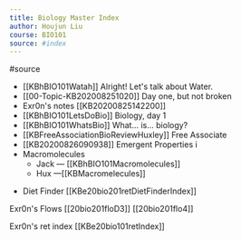 ```yaml
---
title: Biology Master Index
author: Houjun Liu
course: BIO101
source: #index
---
```


#source 

* [[KBhBIO101Watah]] Alright! Let's talk about Water.
* [[00-Topic-KB202008251020]] Day one, but not broken
* Exr0n's notes [[KB20200825142200]]
* [[KBhBIO101LetsDoBio]] Biology, day 1
* [[KBhBIO101WhatsBio]] What... is... biology?
* [[KBFreeAssociationBioReviewHuxley]] Free Associate 
* [[KB20200826090938]] Emergent Properties i
* Macromolecules 
    * Jack — [[KBhBIO101Macromolecules]]
    * Hux —[[KBMacromelecules]]
- Diet Finder [[KBe20bio201retDietFinderIndex]]

Exr0n's Flows
[[20bio201floD3]]
[[20bio201flo4]]

Exr0n's ret index
[[KBe20bio101retIndex]]
